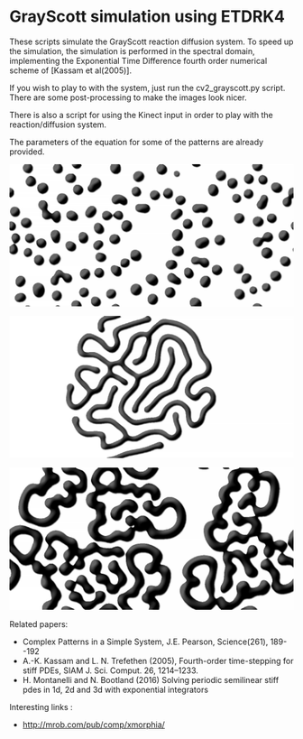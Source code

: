 # GrayScott simulation using ETDRK4

These scripts simulate the GrayScott reaction diffusion system. To speed up the simulation, the simulation is performed in the spectral domain, implementing the Exponential Time Difference fourth order numerical scheme of [Kassam et al(2005)].

If you wish to play to with the system, just run the cv2_grayscott.py script. There are some post-processing to make the images look nicer.

There is also a script for using the Kinect input in order to play with the reaction/diffusion system.

The parameters of the equation for some of the patterns are already provided.

![Solitons](https://raw.githubusercontent.com/jeremyfix/GrayScott/master/u-solitons.png)

![Worms](https://raw.githubusercontent.com/jeremyfix/GrayScott/master/u-worms.png)

![Spirals](https://raw.githubusercontent.com/jeremyfix/GrayScott/master/u-spirals.png)

Related papers:
- Complex Patterns in a Simple System, J.E. Pearson, Science(261), 189--192
- A.-K. Kassam and L. N. Trefethen (2005), Fourth-order time-stepping for stiff PDEs, SIAM J. Sci. Comput. 26, 1214–1233.
- H. Montanelli and N. Bootland (2016) Solving periodic semilinear stiff pdes in 1d, 2d and 3d with exponential integrators


Interesting links : 
- http://mrob.com/pub/comp/xmorphia/
